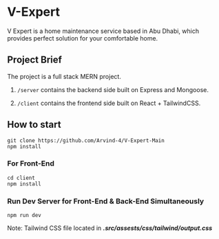# V-Expert

V Expert is a home maintenance service based in Abu Dhabi, which provides perfect solution for your comfortable home.

## Project Brief

The project is a full stack MERN project.

1. `/server` contains the backend side built on Express and Mongoose.

2. `/client` contains the frontend side built on React + TailwindCSS.

## How to start

`git clone https://github.com/Arvind-4/V-Expert-Main` \
`npm install`

### For Front-End

`cd client` \
`npm install`

### Run Dev Server for Front-End & Back-End Simultaneously

`npm run dev`

Note: Tailwind CSS file located in **_.src/assests/css/tailwind/output.css_**
